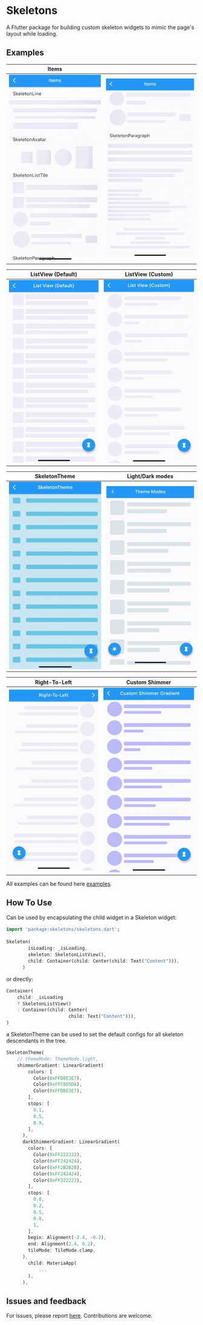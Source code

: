 # Skeletons

A Flutter package for building custom skeleton widgets to mimic the page's layout while loading.

## Examples


| Items | |
| ------------- | ------------- |
| ![items](gifs/items.gif)  | ![paragraphs](gifs/paragraph.gif)  |

| ListView (Default)  | ListView (Custom) |
| ------------- | ------------- |
| ![listview_default](gifs/listview_default.gif)  | ![listview_custom](gifs/listview_custom.gif)  |

| SkeletonTheme  | Light/Dark modes |
| ------------- | ------------- |
| ![skeleton_theme](gifs/skeleton_theme.gif)  | ![light_dark_modes](gifs/light_dark_modes.gif)  |

| Right-To-Left  | Custom Shimmer |
| ------------- | ------------- |
| ![rtl](gifs/rtl.gif)  | ![custom_shimmer](gifs/custom_shimmer.gif)  |


All examples can be found here [examples](https://github.com/badjio/skeletons/tree/master/example/lib/examples).

## How To Use

Can be used by encapsulating the child widget in a Skeleton widget:

```dart
import 'package:skeletons/skeletons.dart';

Skeleton(
        isLoading: _isLoading,
        skeleton: SkeletonListView(),
        child: Container(child: Center(child: Text("Content"))),
      )
 ```

 or directly:

 ```dart
 Container(
     child: _isLoading 
     ? SkeletonListView() 
     : Container(child: Center(
                        child: Text("Content"))),
 )

 ```

a SkeletonTheme can be used to set the default configs for all skeleton descendants in the tree.

```dart
SkeletonTheme(
    // themeMode: ThemeMode.light,
    shimmerGradient: LinearGradient(
        colors: [
          Color(0xFFD8E3E7),
          Color(0xFFC8D5DA),
          Color(0xFFD8E3E7),
        ],
        stops: [
          0.1,
          0.5,
          0.9,
        ],
      ),
      darkShimmerGradient: LinearGradient(
        colors: [
          Color(0xFF222222),
          Color(0xFF242424),
          Color(0xFF2B2B2B),
          Color(0xFF242424),
          Color(0xFF222222),
        ],
        stops: [
          0.0,
          0.2,
          0.5,
          0.8,
          1,
        ],
        begin: Alignment(-2.4, -0.2),
        end: Alignment(2.4, 0.2),
        tileMode: TileMode.clamp,
      ),
        child: MateriaApp(
            ...
        ),
      ),
```

## Issues and feedback

For issues, please report [here](https://github.com/badjio/skeletons/issues). Contributions are welcome.


